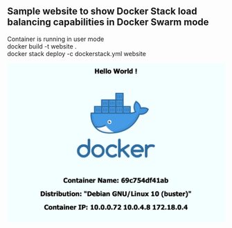## Sample website to show Docker Stack load balancing capabilities in Docker Swarm mode
Container is running in user mode <br>
docker build -t website . <br>
docker stack deploy -c dockerstack.yml website <br>

<img src=./static/image.png>